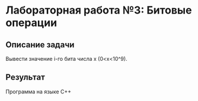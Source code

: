 # Лабораторная работа №3: Битовые операции

## Описание задачи

Вывести значение i-го бита числа x (0<x<10^9).

## Результат

Программа на языке C++
